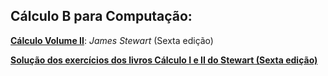 Cálculo B para Computação:
--------------------------

[**Cálculo Volume II**][1]: *James Stewart* (Sexta edição)

[**Solução dos exercícios dos livros Cálculo I e II do Stewart (Sexta edição)**][2]


[1]: https://drive.google.com/file/d/0B8eSwDIKbcFKXzVBcHNiMHFKLTA
[2]: https://drive.google.com/file/d/0B8eSwDIKbcFKMDhiTkRSaTVYTDQ
